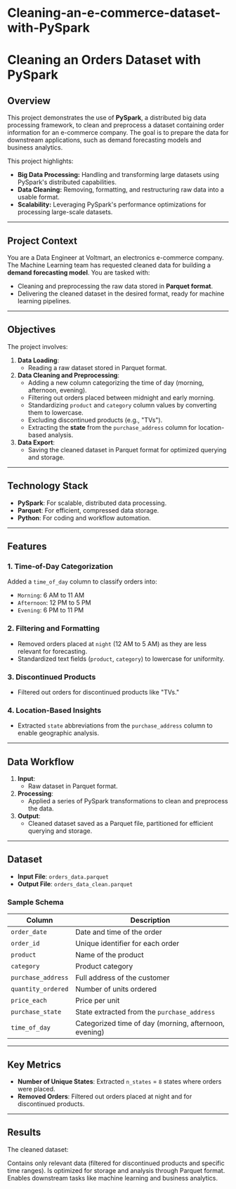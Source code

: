 # Cleaning-an-e-commerce-dataset-with-PySpark

# **Cleaning an Orders Dataset with PySpark**

## **Overview**
This project demonstrates the use of **PySpark**, a distributed big data processing framework, to clean and preprocess a dataset containing order information for an e-commerce company. The goal is to prepare the data for downstream applications, such as demand forecasting models and business analytics.

This project highlights:
- **Big Data Processing:** Handling and transforming large datasets using PySpark's distributed capabilities.
- **Data Cleaning:** Removing, formatting, and restructuring raw data into a usable format.
- **Scalability:** Leveraging PySpark's performance optimizations for processing large-scale datasets.

---

## **Project Context**
You are a Data Engineer at Voltmart, an electronics e-commerce company. The Machine Learning team has requested cleaned data for building a **demand forecasting model**. You are tasked with:
- Cleaning and preprocessing the raw data stored in **Parquet format**.
- Delivering the cleaned dataset in the desired format, ready for machine learning pipelines.

---

## **Objectives**
The project involves:
1. **Data Loading**:
   - Reading a raw dataset stored in Parquet format.
2. **Data Cleaning and Preprocessing**:
   - Adding a new column categorizing the time of day (morning, afternoon, evening).
   - Filtering out orders placed between midnight and early morning.
   - Standardizing `product` and `category` column values by converting them to lowercase.
   - Excluding discontinued products (e.g., "TVs").
   - Extracting the **state** from the `purchase_address` column for location-based analysis.
3. **Data Export**:
   - Saving the cleaned dataset in Parquet format for optimized querying and storage.

---

## **Technology Stack**
- **PySpark**: For scalable, distributed data processing.
- **Parquet**: For efficient, compressed data storage.
- **Python**: For coding and workflow automation.

---

## **Features**
### **1. Time-of-Day Categorization**
Added a `time_of_day` column to classify orders into:
- `Morning`: 6 AM to 11 AM
- `Afternoon`: 12 PM to 5 PM
- `Evening`: 6 PM to 11 PM

### **2. Filtering and Formatting**
- Removed orders placed at `night` (12 AM to 5 AM) as they are less relevant for forecasting.
- Standardized text fields (`product`, `category`) to lowercase for uniformity.

### **3. Discontinued Products**
- Filtered out orders for discontinued products like "TVs."

### **4. Location-Based Insights**
- Extracted `state` abbreviations from the `purchase_address` column to enable geographic analysis.

---

## **Data Workflow**
1. **Input**: 
   - Raw dataset in Parquet format.
2. **Processing**:
   - Applied a series of PySpark transformations to clean and preprocess the data.
3. **Output**:
   - Cleaned dataset saved as a Parquet file, partitioned for efficient querying and storage.

---

## **Dataset**
- **Input File**: `orders_data.parquet`
- **Output File**: `orders_data_clean.parquet`

### **Sample Schema**
| Column               | Description                                                  |
|-----------------------|--------------------------------------------------------------|
| `order_date`          | Date and time of the order                                   |
| `order_id`            | Unique identifier for each order                            |
| `product`             | Name of the product                                         |
| `category`            | Product category                                            |
| `purchase_address`    | Full address of the customer                                |
| `quantity_ordered`    | Number of units ordered                                     |
| `price_each`          | Price per unit                                              |
| `purchase_state`      | State extracted from the `purchase_address`                 |
| `time_of_day`         | Categorized time of day (morning, afternoon, evening)       |

---

## **Key Metrics**
- **Number of Unique States**: Extracted `n_states` = `8` states where orders were placed.
- **Removed Orders**: Filtered out orders placed at night and for discontinued products.

---

## **Results**
The cleaned dataset:

Contains only relevant data (filtered for discontinued products and specific time ranges).
Is optimized for storage and analysis through Parquet format.
Enables downstream tasks like machine learning and business analytics.
